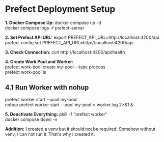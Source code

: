 # **Prefect Deployment Setup**

**1. Docker Compose Up:**
docker compose up -d <br/> 
docker compose logs -f prefect-server <br/>

**2. Set Prefect API URL:**
export PREFECT_API_URL=http://localhost:4200/api <br/>
prefect config set PREFECT_API_URL=http://localhost:4200/api <br/> 

**3. Check Connection:**
curl http://localhost:4200/api/health<br/> 

**4. Create Work Pool and Worker:** <br/>
prefect work-pool create my-pool --type process <br/>
prefect work-pool ls<br/>

## 4.1 Run Worker with nohup
prefect worker start --pool my-pool <br/>
nohup prefect worker start --pool my-pool > worker.log 2>&1 & <br/>

**5. Deactivate Everything:**
pkill -f "prefect worker" <br/>
docker compose down -v <br/>

**Addition:** I created a venv but it should not be required. Somehow without venv, I can not run it. That's why I created it. <br/>